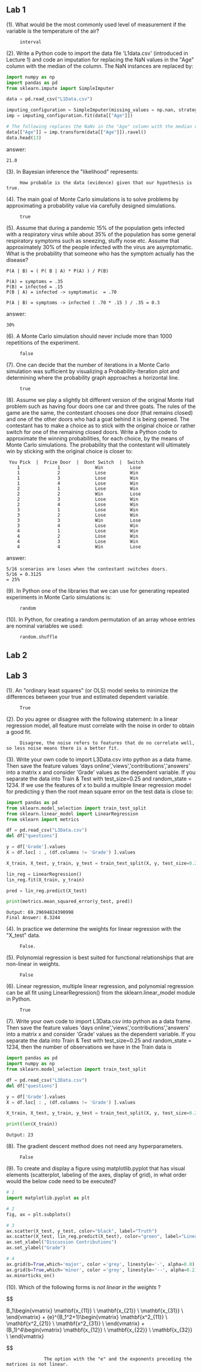 ## Lab 1
(1). What would be the most commonly used level of measurement if the variable is the temperature of the air?

         interval
         
(2). Write a Python code to import the data file 'L1data.csv' (introduced in Lecture 1) and code an imputation for replacing the NaN values in the "Age" column   with the median of the column. The NaN instances are replaced by:
```python
import numpy as np
import pandas as pd
from sklearn.impute import SimpleImputer

data = pd.read_csv("L1Data.csv")

imputing_configuration = SimpleImputer(missing_values = np.nan, strategy = 'median')
imp = imputing_configuration.fit(data[["Age"]])

# The following replaces the NaNs in the "Age" column with the median value
data[["Age"]] = imp.transform(data[["Age"]]).ravel()
data.head(13)
```
answer:
```
21.0
```
(3). In Bayesian inference the "likelihood" represents:

         How probable is the data (evidence) given that our hypothesis is true.
                  
(4). The main goal of Monte Carlo simulations is to solve problems by approximating a probability value via carefully designed simulations.

         true
         
(5). Assume that during a pandemic 15% of the population gets infected with a respiratory virus while about 35% of the population has some general respiratory symptoms such as sneezing, stuffy nose etc. Assume that approximately 30% of the people infected with the virus are asymptomatic. What is the probability that someone who has the symptom actually has the disease?
```
P(A | B) = ( P( B | A) * P(A) ) / P(B)

P(A) = symptoms = .35
P(B) = infected = .15
P(B | A) = infected -> symptomatic  = .70

P(A | B) = symptoms -> infected ( .70 * .15 ) / .35 = 0.3
```     
answer:
```
30%
```

(6). A Monte Carlo simulation should never include more than 1000 repetitions of the experiment.

         false
         
(7). One can decide that the number of iterations in a Monte Carlo simulation was sufficient by visualizing a Probability-Iteration plot and determining where the probability graph approaches a horizontal line.

         true
         
(8). Assume we play a slightly bit different version of the original Monte Hall problem such as having four doors one car and three goats. The rules of the game are the same, the contestant chooses one door (that remains closed) and one of the other doors who had a goat behind it is being opened. The contestant has to make a choice as to stick with the original choice or rather switch for one of the remaining closed doors. Write a Python code to approximate the winning probabilities, for each choice, by the means of Monte Carlo simulations. The probability that the contestant will ultimately win by sticking with the original choice is closer to:

```
 You Pick  |  Prize Door  |  Dont Switch  |  Switch
    1              1             Win          Lose
    1              2             Lose         Win
    1              3             Lose         Win
    1              4             Lose         Win
    2              1             Lose         Win
    2              2             Win          Lose
    2              3             Lose         Win
    2              4             Lose         Win
    3              1             Lose         Win
    3              2             Lose         Win
    3              3             Win          Lose
    3              4             Lose         Win
    4              1             Lose         Win
    4              2             Lose         Win
    4              3             Lose         Win
    4              4             Win          Lose
```
answer:
```
5/16 scenarios are loses when the contestant switches doors.
5/16 = 0.3125
= 25%
```
         
(9). In Python one of the libraries that we can use for generating repeated experiments in Monte Carlo simulations is:

         random
         
(10). In Python, for creating a random permutation of an array whose entries are nominal variables we used:

         random.shuffle
         

## Lab 2

## Lab 3

(1). An "ordinary least squares" (or OLS) model seeks to minimize the differences between your true and estimated dependent variable.

         True



(2). Do you agree or disagree with the following statement: In a linear regression model, all feature must correlate with the noise in order to obtain a good fit.

         Disagree, the noise refers to features that do no correlate well, so less noise means there is a better fit.

   

(3). Write your own code to import L3Data.csv into python as a data frame. Then save the feature values 'days online','views','contributions','answers' into a matrix x and consider 'Grade' values as the dependent variable. If you separate the data into Train & Test with test_size=0.25 and random_state = 1234. If we use the features of x to build a multiple linear regression model for predicting y then the root mean square error on the test data is close to:

```python
import pandas as pd
from sklearn.model_selection import train_test_split
from sklearn.linear_model import LinearRegression
from sklearn import metrics

df = pd.read_csv("L3Data.csv")
del df["questions"]

y = df['Grade'].values
X = df.loc[ : , (df.columns != 'Grade') ].values

X_train, X_test, y_train, y_test = train_test_split(X, y, test_size=0.25, random_state=1234)

lin_reg = LinearRegression()
lin_reg.fit(X_train, y_train)

pred = lin_reg.predict(X_test)

print(metrics.mean_squared_error(y_test, pred)) 
```

```
Output: 69.29694824390998
Final Answer: 8.3244
```


(4). In practice we determine the weights for linear regression with the "X_test" data.

         False.


(5). Polynomial regression is best suited for functional relationships that are non-linear in weights.

         False


(6). Linear regression, multiple linear regression, and polynomial regression can be all fit using LinearRegression() from the sklearn.linear_model module in Python.

         True



(7). Write your own code to import L3Data.csv into python as a data frame. Then save the feature values 'days online','views','contributions','answers' into a matrix x and consider 'Grade' values as the dependent variable. If you separate the data into Train & Test with test_size=0.25 and random_state = 1234, then the number of observations we have in the Train data is

```python
import pandas as pd
import numpy as np
from sklearn.model_selection import train_test_split

df = pd.read_csv("L3Data.csv")
del df["questions"]

y = df['Grade'].values
X = df.loc[ : , (df.columns != 'Grade') ].values

X_train, X_test, y_train, y_test = train_test_split(X, y, test_size=0.25, random_state=1234)

print(len(X_train))
```

```
Output: 23
```

(8). The gradient descent method does not need any hyperparameters.

         False


(9). To create and display a figure using matplotlib.pyplot that has visual elements (scatterplot, labeling of the axes, display of grid), in what order would the below code need to be executed?

```python
# 1
import matplotlib.pyplot as plt

# 2
fig, ax = plt.subplots()

# 3
ax.scatter(X_test, y_test, color="black", label="Truth")
ax.scatter(X_test, lin_reg.predict(X_test), color="green", label="Linear")
ax.set_xlabel("Discussion Contributions")
ax.set_ylabel("Grade")

# 4
ax.grid(b=True,which='major', color ='grey', linestyle='-', alpha=0.8)
ax.grid(b=True,which='minor', color ='grey', linestyle='--', alpha=0.2)
ax.minorticks_on()
```


(10). Which of the following forms is *not linear in the weights* ?

$$

B_1\begin{vmatrix}
\mathbf{x_{11}} \\
\mathbf{x_{21}} \\
\mathbf{x_{31}} \\
\end{vmatrix} +
{e}^{B_1^2+1}\begin{vmatrix}
\mathbf{x^2_{11}} \\
\mathbf{x^2_{21}} \\
\mathbf{x^2_{31}} \\
\end{vmatrix} +
(B_1)^4\begin{vmatrix}
\mathbf{x_{12}} \\
\mathbf{x_{22}} \\
\mathbf{x_{32}} \\
\end{vmatrix}

$$

                  The option with the "e" and the exponents preceding the matrices is not linear.
